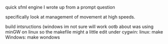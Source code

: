 quick sfml engine I wrote up from a prompt question

specifically look at management of movement at high speeds.

build intsructions (windows im not sure will work ootb about was using minGW on linux so the makefile might a little edit under cygwin:
linux:
make
Windows:
make wondows


